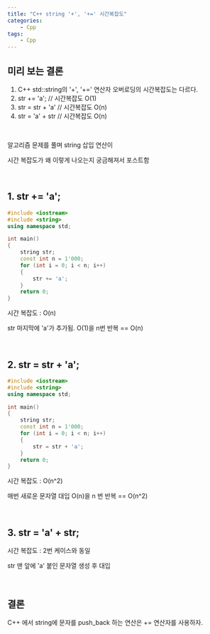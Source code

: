 ```yaml
---
title: "C++ string '+', '+=' 시간복잡도"
categories:	
    - Cpp
tags:
    - Cpp
---
```


## 미리 보는 결론

1. C++ std::string의 '+', '+=' 연산자 오버로딩의 시간복잡도는 다르다.
2. str += 'a';	// 시간복잡도 O(1)
3. str = str + 'a'	// 시간복잡도 O(n)
4. str = 'a' + str	// 시간복잡도 O(n)

<br>

알고리즘 문제를 풀며 string 삽입 연산이

시간 복잡도가 왜 이렇게 나오는지 궁금해져서 포스트함

<br>

## 1. str += 'a';

```cpp
#include <iostream>
#include <string>
using namespace std;

int main()
{
	string str;
	const int n = 1'000;
	for (int i = 0; i < n; i++)
	{
		str += 'a';
	}
	return 0;
}
```

시간 복잡도 : O(n)

str 마지막에 'a'가 추가됨. O(1)을 n번 반복 == O(n)


<br>

## 2. str = str + 'a';

```cpp
#include <iostream>
#include <string>
using namespace std;

int main()
{
	string str;
	const int n = 1'000;
	for (int i = 0; i < n; i++)
	{
		str = str + 'a';
	}
	return 0;
}
```

시간 복잡도 : O(n^2)

매번 새로운 문자열 대입 O(n)을 n 번 반복 == O(n^2)


<br>

## 3. str = 'a' + str;

시간 복잡도 : 2번 케이스와 동일

str 맨 앞에 'a' 붙인 문자열 생성 후 대입


<br>

## 결론

C++ 에서 string에 문자를 push_back 하는 연산은 += 연산자를 사용하자.
